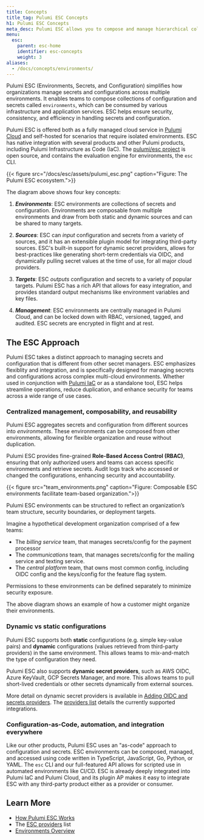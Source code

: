 ```yaml
---
title: Concepts
title_tag: Pulumi ESC Concepts
h1: Pulumi ESC Concepts
meta_desc: Pulumi ESC allows you to compose and manage hierarchical collections of configuration and secrets and consume them in various ways.
menu:
  esc:
    parent: esc-home
    identifier: esc-concepts
    weight: 3
aliases:
  - /docs/concepts/environments/
---
```


Pulumi ESC (Environments, Secrets, and Configuration) simplifies how organizations manage secrets and configurations across multiple environments. It enables teams to compose collections of configuration and secrets called `environments`, which can be consumed by various infrastructure and application services. ESC helps ensure security, consistency, and efficiency in handling secrets and configuration.

Pulumi ESC is offered both as a fully managed cloud service in [Pulumi Cloud](/docs/pulumi-cloud/) and self-hosted for scenarios that require isolated environments. ESC has native integration with several products and other Pulumi products, including Pulumi Infrastructure as Code (IaC). The [pulumi/esc project](https://github.com/pulumi/esc) is open source, and contains the evaluation engine for environments, the `esc` CLI.

{{< figure src="/docs/esc/assets/pulumi_esc.png" caption="Figure: The Pulumi ESC ecosystem.">}}

The diagram above shows four key concepts:

1. ***Environments***: ESC environments are collections of secrets and configuration. Environments are composable from multiple environments and draw from both static and dynamic sources and can be shared to many targets.

2. ***Sources***: ESC can *input* configuration and secrets from a variety of sources, and it has an extensible plugin model for integrating third-party sources. ESC's built-in support for dynamic secret providers, allows for best-practices like generating short-term credentials via OIDC, and dynamically pulling secret values at the time of use, for all major cloud providers.

3. ***Targets***: ESC *outputs* configuration and secrets to a variety of popular targets. Pulumi ESC has a rich API that allows for easy integration, and provides standard output mechanisms like environment variables and key files.

4. ***Management***: ESC environments are centrally managed in Pulumi Cloud, and can be locked down with RBAC, versioned, tagged, and audited. ESC secrets are encrypted in flight and at rest.

## The ESC Approach

Pulumi ESC takes a distinct approach to managing secrets and configuration that is different from other secret managers. ESC emphasizes flexiblity and integration, and is specifically designed for managing secrets and configurations across complex multi-cloud environments. Whether used in conjunction with [Pulumi IaC](/docs/iac/) or as a standalone tool, ESC helps streamline operations, reduce duplication, and enhance security for teams across a wide range of use cases.

### Centralized management, composability, and reusability

Pulumi ESC aggregates secrets and configuration from different sources into *environments*. These environments can be composed from other environments, allowing for flexible organization and reuse without duplication.

Pulumi ESC provides fine-grained **Role-Based Access Control (RBAC)**, ensuring that only authorized users and teams can access specific environments and retrieve secrets. Audit logs track who accessed or changed the configurations, enhancing security and accountability.

{{< figure src="team_environments.png" caption="Figure: Composable ESC environments facilitate team-based organization.">}}

Pulumi ESC environments can be structured to reflect an organization’s team structure, security boundaries, or deployment targets.

Imagine a hypothetical development organization comprised of a few teams:

* The *billing service* team, that manages secrets/config for the payment processor
* The *communications* team, that manages secrets/config for the mailing service and texting service.
* The *central platform* team, that owns most common config, including OIDC config and the keys/config for the feature flag system.

Permissions to these environments can be defined separately to minimize security exposure.

The above diagram shows an example of how a customer might organize their environments.

### Dynamic vs static configurations

Pulumi ESC supports both **static** configurations (e.g. simple key-value pairs) and **dynamic** configurations (values retrieved from third-party providers) in the same environment. This allows teams to mix-and-match the type of configuration they need.

Pulumi ESC also supports **dynamic secret providers**, such as AWS OIDC, Azure KeyVault, GCP Secrets Manager, and more. This allows teams to pull short-lived credentials or other secrets dynamically from external sources.

More detail on dynamic secret providers is available in [Adding OIDC and secrets providers](/docs/esc/environments/working-with-environments/#adding-oidc-and-secrets-providers). The [providers list](/docs/esc/integrations/) details the currently supported integrations.

### Configuration-as-Code, automation, and integration everywhere

Like our other products, Pulumi ESC uses an "as-code" approach to configuration and secrets. ESC environments can be composed, managed, and accessed using code written in TypeScript, JavaScript, Go, Python, or YAML. The `esc` CLI and our full-featured API allows for scripted use in automated environments like CI/CD. ESC is already deeply integrated into Pulumi IaC and Pulumi Cloud, and its plugin AP makes it easy to integrate ESC with any third-party product either as a provider or consumer.

## Learn More

* [How Pulumi ESC Works](/docs/esc/concepts/how-esc-works)
* The [ESC providers](/docs/esc/integrations/) list
* [Environments Overview](/docs/esc/environments/)
